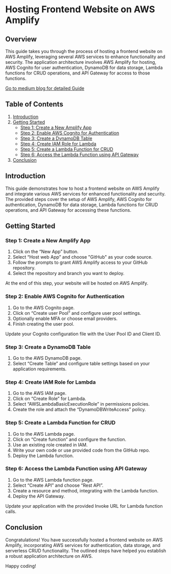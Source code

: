 # Hosting Frontend Website on AWS Amplify

## Overview

This guide takes you through the process of hosting a frontend website on AWS Amplify, leveraging several AWS services to enhance functionality and security. The application architecture involves AWS Amplify for hosting, AWS Cognito for user authentication, DynamoDB for data storage, Lambda functions for CRUD operations, and API Gateway for access to those functions.

[Go to medium blog for detailed Guide](https://medium.com/@anuragabcr/hosting-frontend-website-on-aws-amplify-f2c699bf62f0)

## Table of Contents

1. [Introduction](#introduction)
2. [Getting Started](#getting-started)
   - [Step 1: Create a New Amplify App](#step-1-create-a-new-amplify-app)
   - [Step 2: Enable AWS Cognito for Authentication](#step-2-enable-aws-cognito-for-authentication)
   - [Step 3: Create a DynamoDB Table](#step-3-create-a-dynamodb-table)
   - [Step 4: Create IAM Role for Lambda](#step-4-create-iam-role-for-lambda)
   - [Step 5: Create a Lambda Function for CRUD](#step-5-create-a-lambda-function-for-crud)
   - [Step 6: Access the Lambda Function using API Gateway](#step-6-access-the-lambda-function-using-api-gateway)
3. [Conclusion](#conclusion)

## Introduction

This guide demonstrates how to host a frontend website on AWS Amplify and integrate various AWS services for enhanced functionality and security. The provided steps cover the setup of AWS Amplify, AWS Cognito for authentication, DynamoDB for data storage, Lambda functions for CRUD operations, and API Gateway for accessing these functions.

## Getting Started

### Step 1: Create a New Amplify App

1. Click on the “New App” button.
2. Select “Host web App” and choose "GitHub" as your code source.
3. Follow the prompts to grant AWS Amplify access to your GitHub repository.
4. Select the repository and branch you want to deploy.

At the end of this step, your website will be hosted on AWS Amplify.

### Step 2: Enable AWS Cognito for Authentication

1. Go to the AWS Cognito page.
2. Click on “Create user Pool” and configure user pool settings.
3. Optionally enable MFA or choose email providers.
4. Finish creating the user pool.

Update your Cognito configuration file with the User Pool ID and Client ID.

### Step 3: Create a DynamoDB Table

1. Go to the AWS DynamoDB page.
2. Select “Create Table” and configure table settings based on your application requirements.

### Step 4: Create IAM Role for Lambda

1. Go to the AWS IAM page.
2. Click on “Create Role” for Lambda.
3. Select “AWSLambdaBasicExecutionRole” in permissions policies.
4. Create the role and attach the “DynamoDBWriteAccess” policy.

### Step 5: Create a Lambda Function for CRUD

1. Go to the AWS Lambda page.
2. Click on “Create function” and configure the function.
3. Use an existing role created in IAM.
4. Write your own code or use provided code from the GitHub repo.
5. Deploy the Lambda function.

### Step 6: Access the Lambda Function using API Gateway

1. Go to the AWS Lambda function page.
2. Select “Create API” and choose “Rest API”.
3. Create a resource and method, integrating with the Lambda function.
4. Deploy the API Gateway.

Update your application with the provided Invoke URL for Lambda function calls.

## Conclusion

Congratulations! You have successfully hosted a frontend website on AWS Amplify, incorporating AWS services for authentication, data storage, and serverless CRUD functionality. The outlined steps have helped you establish a robust application architecture on AWS.

Happy coding!

